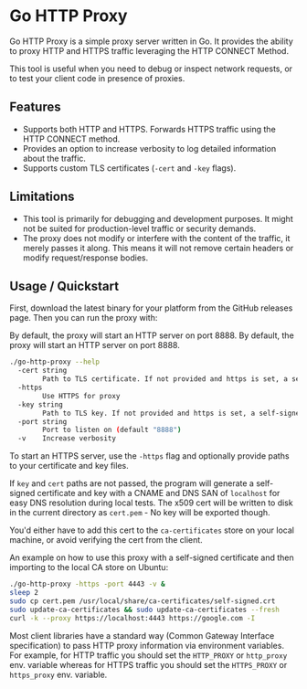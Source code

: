 # Go HTTP Proxy

Go HTTP Proxy is a simple proxy server written in Go. It provides the ability to proxy HTTP and HTTPS traffic leveraging the HTTP CONNECT Method.

This tool is useful when you need to debug or inspect network requests, or to test your client code in presence of proxies.

## Features

- Supports both HTTP and HTTPS. Forwards HTTPS traffic using the HTTP CONNECT method.
- Provides an option to increase verbosity to log detailed information about the traffic.
- Supports custom TLS certificates (`-cert` and `-key` flags).

## Limitations

- This tool is primarily for debugging and development purposes. It might not be suited for production-level traffic or security demands.
- The proxy does not modify or interfere with the content of the traffic, it merely passes it along. This means it will not remove certain headers or modify request/response bodies.

## Usage / Quickstart

First, download the latest binary for your platform from the GitHub releases page. Then you can run the proxy with:

By default, the proxy will start an HTTP server on port 8888. By default, the proxy will start an HTTP server on port 8888.

```bash
./go-http-proxy --help
  -cert string
        Path to TLS certificate. If not provided and https is set, a self-signed certificate will be generated and saved to cert.pem in the current directory.
  -https
        Use HTTPS for proxy
  -key string
        Path to TLS key. If not provided and https is set, a self-signed certificate will be generated.
  -port string
        Port to listen on (default "8888")
  -v    Increase verbosity
```

To start an HTTPS server, use the `-https` flag and optionally provide paths to your certificate and key files.

If `key` and `cert` paths are not passed, the program will generate a self-signed certificate and key with a CNAME and DNS SAN of `localhost` for easy DNS resolution during local tests. The x509 cert will be written to disk in the current directory as `cert.pem` - No key will be exported though.

You'd either have to add this cert to the `ca-certificates` store on your local machine, or avoid verifying the cert from the client.

An example on how to use this proxy with a self-signed certificate and then importing to the local CA store on Ubuntu:

```bash
./go-http-proxy -https -port 4443 -v &
sleep 2
sudo cp cert.pem /usr/local/share/ca-certificates/self-signed.crt
sudo update-ca-certificates && sudo update-ca-certificates --fresh
curl -k --proxy https://localhost:4443 https://google.com -I
```

Most client libraries have a standard way (Common Gateway Interface specification) to pass HTTP proxy information via environment variables. For example, for HTTP traffic you should set the `HTTP_PROXY` or `http_proxy` env. variable whereas for HTTPS traffic you should set the `HTTPS_PROXY` or `https_proxy` env. variable.
